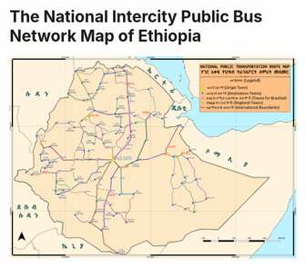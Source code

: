 # The National Intercity Public Bus Network Map of Ethiopia

![The national Intercity Public Bus Network Map of Ethiopia](https://github.com/rabira-hierpa/et-transit-map/blob/master/route-details/FTA-National-Route-Map.png)
